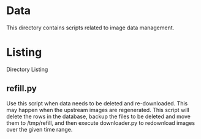 # Data
This directory contains scripts related to image data management.

# Listing
Directory Listing

## refill.py
Use this script when data needs to be deleted and re-downloaded.
This may happen when the upstream images are regenerated.
This script will delete the rows in the database, backup the files to be deleted and move them to /tmp/refill, and then execute downloader.py to redownload images over the given time range.